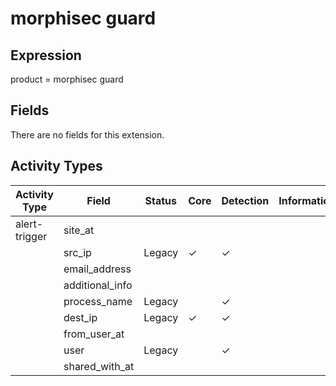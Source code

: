 morphisec guard
===============

Expression
----------

product = morphisec guard

Fields
------

There are no fields for this extension.

Activity Types
--------------

| Activity Type | Field           | Status | Core     | Detection | Informational |
| ------------- | --------------- | ------ | -------- | --------- | ------------- |
| alert-trigger | site_at         |        |          |           |               |
|               | src_ip          | Legacy | &#10003; | &#10003;  |               |
|               | email_address   |        |          |           |               |
|               | additional_info |        |          |           |               |
|               | process_name    | Legacy |          | &#10003;  |               |
|               | dest_ip         | Legacy | &#10003; | &#10003;  |               |
|               | from_user_at    |        |          |           |               |
|               | user            | Legacy |          | &#10003;  |               |
|               | shared_with_at  |        |          |           |               |

